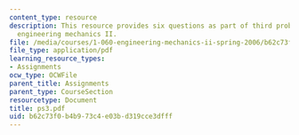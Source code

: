 ```yaml
---
content_type: resource
description: This resource provides six questions as part of third problem set for
  engineering mechanics II.
file: /media/courses/1-060-engineering-mechanics-ii-spring-2006/b62c73f0b4b973c4e03bd319cce3dfff_ps3.pdf
file_type: application/pdf
learning_resource_types:
- Assignments
ocw_type: OCWFile
parent_title: Assignments
parent_type: CourseSection
resourcetype: Document
title: ps3.pdf
uid: b62c73f0-b4b9-73c4-e03b-d319cce3dfff
---
```


